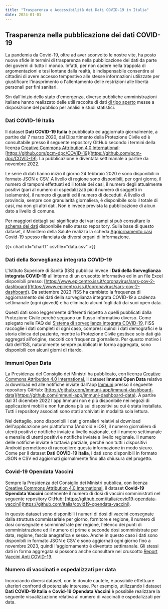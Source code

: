```yaml
---
title: "Trasparenza e Accessibilità dei Dati COVID-19 in Italia"
date: 2024-01-01
---
```


## Trasparenza nella pubblicazione dei dati COVID-19

La pandemia da Covid-19, oltre ad aver sconvolto le nostre vite, ha posto nuove sfide in termini di trasparenza nella pubblicazione dei dati da parte dei governi di tutto il mondo. Infatti, per non cadere nella trappola di argomentazioni e tesi lontane dalla realtà, è indispensabile consentire ai cittadini di avere accesso tempestivo alle stesse informazioni utilizzate per giustificare l'inasprimento o l'allentamento delle restrizioni alle libertà personali per fini sanitari.

Sin dall'inizio dello stato d'emergenza, diverse pubbliche amministrazioni italiane hanno realizzato delle utili raccolte di dati [di tipo aperto](https://www.agid.gov.it/it/dati/open-data) messe a disposizione del pubblico per analisi e studi statistici.

### Dati COVID-19 Italia

Il dataset **Dati COVID-19 Italia** è pubblicato ed aggiornato giornalmente, a partire dal 7 marzo 2020, dal Dipartimento della Protezione Civile ed è consultabile presso il seguente repository GitHub secondo i termini della licenza [Creative Commons Attribution 4.0 International](https://creativecommons.org/licenses/by/4.0/): [https://github.com/pcm-dpc/COVID-19](https://github.com/pcm-dpc/COVID-19). La pubblicazione è diventata settimanale a partire da novembre 2022.

Le serie di dati hanno inizio il giorno 24 febbraio 2020 e sono disponibili in formato JSON e CSV. A livello di regione sono disponibili, per ogni giorno, il numero di tamponi effettuati ed il totale dei casi, il numero degli attualmente positivi (pari al numero di ospedalizzati più il numero di soggetti in isolamento), il numero di guariti ed il numero di deceduti. A livello di provincia, sempre con granularità giornaliera, è disponibile solo il totale di casi, ma non gli altri dati. Non è invece prevista la pubblicazione di alcun dato a livello di comune.

Per maggiori dettagli sul significato dei vari campi si può consultare lo [schema dei dati](https://github.com/pcm-dpc/COVID-19/blob/master/dati-andamento-covid19-italia.md) disponibile nello stesso repository. Sulla base di questo dataset, il Ministero della Salute realizza la scheda [Aggiornamento casi Covid-19](https://raw.githubusercontent.com/pcm-dpc/COVID-19/master/schede-riepilogative/regioni/dpc-covid19-ita-scheda-regioni-latest.pdf) spesso rilanciata da diversi organi di informazione.

{{< chart id="chart1" csvfile="data.csv" >}}

### Dati della Sorveglianza integrata COVID-19

L'Istituto Superiore di Sanità (ISS) pubblica invece i **Dati della Sorveglianza integrata COVID-19** all'interno di un cruscotto informativo ed in un file Excel disponibili presso: [https://www.epicentro.iss.it/coronavirus/sars-cov-2-dashboard](https://www.epicentro.iss.it/coronavirus/sars-cov-2-dashboard). Da settembre 2023 l'ISS ha cambiato la frequenza di aggiornamento dei dati della sorveglianza integrata COVID-19 a cadenza settimanale (ogni giovedì) e ha eliminato alcuni fogli dati dai suoi open data.

Questi dati sono leggermente differenti rispetto a quelli pubblicati dalla Protezione Civile perché seguono un flusso informativo diverso. Come spiegato nelle FAQ del [Sistema di sorveglianza integrata COVID-19](https://www.epicentro.iss.it/coronavirus/sars-cov-2-sorveglianza), l'ISS raccoglie i dati completi di ogni caso, compresi quindi i dati demografici e la storia clinica del paziente, mentre la Protezione Civile gestisce solo dati già aggregati all'origine, raccolti con frequenza giornaliera. Per questo motivo i dati dell'ISS, naturalmente sempre pubblicati in forma aggregata, sono disponibili con alcuni giorni di ritardo.

### Immuni Open Data

La Presidenza del Consiglio dei Ministri ha pubblicato, con licenza [Creative Commons Attribution 4.0 International](https://creativecommons.org/licenses/by/4.0/), il dataset **Immuni Open Data** relativo ai download ed alle notifiche inviate dall'app [Immuni](https://www.immuni.italia.it/) presso il seguente repository GitHub: [https://github.com/immuni-app/immuni-dashboard-data](https://github.com/immuni-app/immuni-dashboard-data). A partire dal 31 dicembre 2022 l'app Immuni non è più disponibile nei negozi di applicazioni mobili e non funziona più sui dispositivi su cui è stata installata. Tutti i repository associati sono stati archiviati in modalità sola lettura.

Nel dettaglio, sono disponibili i dati giornalieri relativi ai download dell'applicazione per piattaforma (Android e iOS), il numero giornaliero di utenti positivi e notifiche inviate a livello nazionale, ed il numero settimanale e mensile di utenti positivi e notifiche inviate a livello regionale. Il numero delle notifiche inviate è tuttavia parziale, perché non tutti i dispositivi Android permettono di raccogliere questa informazione in modo sicuro. Come per il dataset **Dati COVID-19 Italia**, i dati sono disponibili in formato JSON e CSV ed aggiornati giornalmente fino alla chiusura del progetto.

### Covid-19 Opendata Vaccini

Sempre la Presidenza del Consiglio dei Ministri pubblica, con licenza [Creative Commons Attribution 4.0 International](https://creativecommons.org/licenses/by/4.0/), il dataset **Covid-19 Opendata Vaccini** contenente il numero di dosi di vaccini somministrati nel seguente repository GitHub: [https://github.com/italia/covid19-opendata-vaccini](https://github.com/italia/covid19-opendata-vaccini).

In questo dataset sono disponibili i numeri di dosi di vaccini consegnate dalla struttura commissariale per giorno, fornitore e regione, il numero di dosi consegnate e somministrate per regione, l'elenco dei punti di somministrazione ed il numero di prime e seconde dosi somministrate per data, regione, fascia anagrafica e sesso. Anche in questo caso i dati sono disponibili in formato JSON e CSV e sono aggiornati ogni giorno fino a novembre 2023, quindi l'aggiornamento è diventato settimanale. Gli stessi dati in forma aggregata si possono anche consultare nel cruscotto [Report Vaccini Anti COVID-19](https://www.governo.it/it/cscovid19/report-vaccini/).

### Numero di vaccinati e ospedalizzati per data

Incrociando diversi dataset, con le dovute cautele, è possibile effettuare ulteriori confronti di potenziale interesse. Per esempio, utilizzando i dataset **Dati COVID-19 Italia** e **Covid-19 Opendata Vaccini** è possibile realizzare la seguente visualizzazione relativa al numero di vaccinati e ospedalizzati per data.

